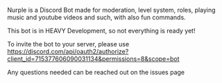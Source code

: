 Nurple is a Discord Bot made for moderation, level system, roles, playing music and youtube videos and such, with also fun commands.


This bot is in HEAVY Development, so not everything is ready yet!


To invite the bot to your server, please use https://discord.com/api/oauth2/authorize?client_id=715377606090031134&permissions=8&scope=bot


Any questions needed can be reached out on the issues page